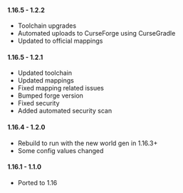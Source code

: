 #### **1.16.5 - 1.2.2**
* Toolchain upgrades
* Automated uploads to CurseForge using CurseGradle
* Updated to official mappings

#### **1.16.5 - 1.2.1**
* Updated toolchain
* Updated mappings
* Fixed mapping related issues
* Bumped forge version
* Fixed security
* Added automated security scan

#### **1.16.4 - 1.2.0**
* Rebuild to run with the new world gen in 1.16.3+
* Some config values changed

#### **1.16.1 - 1.1.0**
* Ported to 1.16  